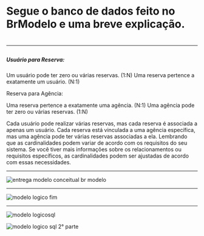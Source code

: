 <h1 >Segue o banco de dados feito no BrModelo e uma breve explicação. <h1/>
<hr>
<h5> Usuário para Reserva:</h5>
 <p>

Um usuário pode ter zero ou várias reservas. (1:N)
Uma reserva pertence a exatamente um usuário. (N:1)

Reserva para Agência:

Uma reserva pertence a exatamente uma agência. (N:1)
Uma agência pode ter zero ou várias reservas. (1:N)


Cada usuário pode realizar várias reservas, mas cada reserva é associada a apenas um usuário.
Cada reserva está vinculada a uma agência específica, mas uma agência pode ter várias reservas associadas a ela.
Lembrando que as cardinalidades podem variar de acordo com os requisitos do seu sistema. Se você tiver mais informações sobre os relacionamentos ou requisitos específicos, as cardinalidades podem ser ajustadas de acordo com essas necessidades.
 </p>
 <hr>

![entrega modelo conceitual br modelo](https://github.com/Renatodavid/recode-pro/assets/106851081/f2f99353-f8e5-4170-976f-10199cd009a0)
<hr>

![modelo logico fim](https://github.com/Renatodavid/recode-pro/assets/106851081/c090ed62-7dec-4c14-a5b6-197cf354bcc1)

<hr>

![modelo logicosql](https://github.com/Renatodavid/recode-pro/assets/106851081/b5845c78-adc6-4ac8-9618-bb65080fdf18)

![modelo logico sql 2° parte](https://github.com/Renatodavid/recode-pro/assets/106851081/7e3b6ca3-dc31-4dbd-8da7-fb0d35452bf8)
